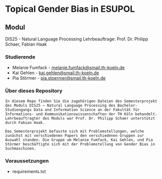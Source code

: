 # Topical Gender Bias in ESUPOL

## Modul
DIS25 - Natural Language Processing
Lehrbeauftrage: Prof. Dr. Philipp Schaer, Fabian Haak

### Studierende
- Melanie Fumfack - melanie.fumfack@smail.th-koeln.de
- Kai Gehlen - kai.gehlen@smail.th-koeln.de
- Pia Störmer - pia.stoermer@smail.th-koeln.de

### Über dieses Repository
    In diesem Repo finden Sie die zugehörigen Dateien des Semesterprojekt des Moduls DIS25 – Natural Language Processing des Bachelor-Studiengangs Data and Information Science an der Fakultät für Informations- und Kommunikationswissenschaften der TH Köln behandelt. Lehrbeauftragter des Moduls war Prof. Dr. Philipp Schaer unterstützt durch Fabian Haak.
    
    Das Semesterprojekt befasste sich mit Problemstellungen, welche zunächst mit verschiedenen Papers den verschiedenen Gruppen zur Auswahl standen. Die Gruppe um Melanie Fumfack, Kai Gehlen, und Pia Störmer beschäftigte sich mit der Problemstellung von Gender Bias in Suchmaschinen.
    
### Voraussetzungen
- requirements.txt

